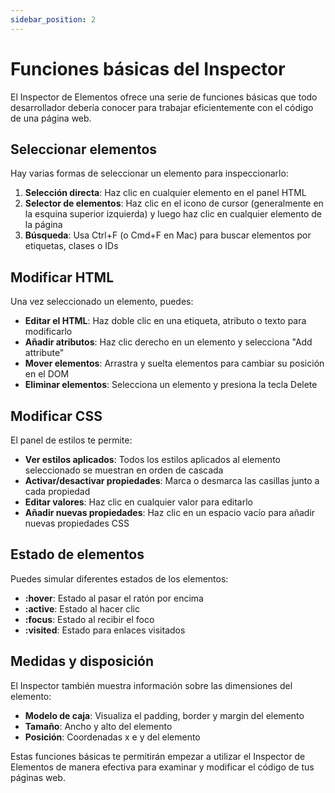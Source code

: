 ```yaml
---
sidebar_position: 2
---
```


# Funciones básicas del Inspector

El Inspector de Elementos ofrece una serie de funciones básicas que todo desarrollador debería conocer para trabajar eficientemente con el código de una página web.

## Seleccionar elementos

Hay varias formas de seleccionar un elemento para inspeccionarlo:

1. **Selección directa**: Haz clic en cualquier elemento en el panel HTML
2. **Selector de elementos**: Haz clic en el icono de cursor (generalmente en la esquina superior izquierda) y luego haz clic en cualquier elemento de la página
3. **Búsqueda**: Usa Ctrl+F (o Cmd+F en Mac) para buscar elementos por etiquetas, clases o IDs

## Modificar HTML

Una vez seleccionado un elemento, puedes:

- **Editar el HTML**: Haz doble clic en una etiqueta, atributo o texto para modificarlo
- **Añadir atributos**: Haz clic derecho en un elemento y selecciona "Add attribute"
- **Mover elementos**: Arrastra y suelta elementos para cambiar su posición en el DOM
- **Eliminar elementos**: Selecciona un elemento y presiona la tecla Delete

## Modificar CSS

El panel de estilos te permite:

- **Ver estilos aplicados**: Todos los estilos aplicados al elemento seleccionado se muestran en orden de cascada
- **Activar/desactivar propiedades**: Marca o desmarca las casillas junto a cada propiedad
- **Editar valores**: Haz clic en cualquier valor para editarlo
- **Añadir nuevas propiedades**: Haz clic en un espacio vacío para añadir nuevas propiedades CSS

## Estado de elementos

Puedes simular diferentes estados de los elementos:

- **:hover**: Estado al pasar el ratón por encima
- **:active**: Estado al hacer clic
- **:focus**: Estado al recibir el foco
- **:visited**: Estado para enlaces visitados

## Medidas y disposición

El Inspector también muestra información sobre las dimensiones del elemento:

- **Modelo de caja**: Visualiza el padding, border y margin del elemento
- **Tamaño**: Ancho y alto del elemento
- **Posición**: Coordenadas x e y del elemento

Estas funciones básicas te permitirán empezar a utilizar el Inspector de Elementos de manera efectiva para examinar y modificar el código de tus páginas web.
